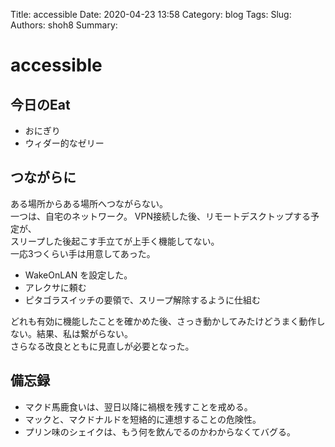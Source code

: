 Title: accessible
Date: 2020-04-23 13:58
Category: blog
Tags: 
Slug: 
Authors: shoh8
Summary: 

# accessible

## 今日のEat

- おにぎり
- ウィダー的なゼリー

## つながらに

ある場所からある場所へつながらない。  
一つは、自宅のネットワーク。 VPN接続した後、リモートデスクトップする予定が、  
スリープした後起こす手立てが上手く機能してない。  
一応3つくらい手は用意してあった。
- WakeOnLAN を設定した。
- アレクサに頼む
- ピタゴラスイッチの要領で、スリープ解除するように仕組む

どれも有効に機能したことを確かめた後、さっき動かしてみたけどうまく動作しない。結果、私は繋がらない。  
さらなる改良とともに見直しが必要となった。  

## 備忘録

- マクド馬鹿食いは、翌日以降に禍根を残すことを戒める。
- マックと、マクドナルドを短絡的に連想することの危険性。  
- プリン味のシェイクは、もう何を飲んでるのかわからなくてバグる。
